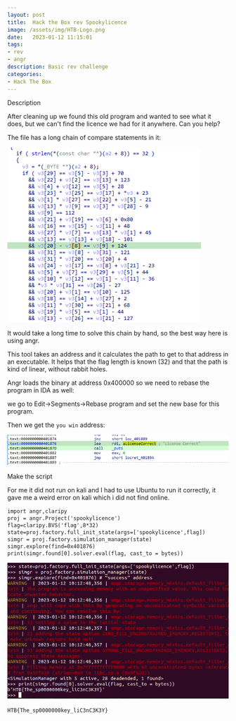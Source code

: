 ```yaml
---
layout: post
title:  Hack the Box rev Spookylicence 
image: /assets/img/HTB-Logo.png
date:   2023-01-12 11:15:01
tags:
- rev
- angr
description: Basic rev challenge
categories:
- Hack The Box
---
```


Description

After cleaning up we found this old program and wanted to see what it does, but we can't find the licence we had for it anywhere. Can you help?



The file has a long chain of compare statements in it:

![](/assets/img/2023-01-12-11-17-12.png)

It would take a long time to solve this chain by hand, so the best way here is using angr.

This tool takes an address and it calculates the path to get to that address in an executable. It helps that the flag length is known (32) and that the path is kind of linear, without rabbit holes.

Angr loads the binary at address 0x400000 so we need to rebase the program in IDA as well:

we go to Edit->Segments->Rebase program and set the new base for this program.

Then we get the `you win` address:


![](/assets/img/2023-01-12-11-24-03.png)


Make the script

For me it did not run on kali and I had to use Ubuntu to run it correctly, it gave me a weird error on kali which i did not find online.

```
import angr,claripy
proj = angr.Project('spookylicence')
flag=claripy.BVS('flag',8*32)
state=proj.factory.full_init_state(args=['spookylicence',flag])
simgr = proj.factory.simulation_manager(state)
simgr.explore(find=0x401876) 
print(simgr.found[0].solver.eval(flag, cast_to = bytes))

```
![](/assets/img/2023-01-12-11-27-14.png)

`HTB{The_sp0000000key_liC3nC3K3Y}`